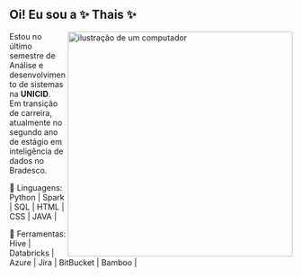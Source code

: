 ## Oi! Eu sou a ✨ Thais ✨

<!--
**Csiath/Csiath** is a ✨ _special_ ✨ repository because its `README.md` (this file) appears on your GitHub profile.

Here are some ideas to get you started:

- 🔭 I’m currently working on ...
- 🌱 I’m currently learning ...
- 👯 I’m looking to collaborate on ...
- 🤔 I’m looking for help with ...
- 💬 Ask me about ...
- 📫 How to reach me: ...
- 😄 Pronouns: ...
- ⚡ Fun fact: ...
-->

<img src="https://raw.githubusercontent.com/MicaelliMedeiros/micaellimedeiros/master/image/computer-illustration.png" alt="ilustração de um computador" min-width="400px" max-width="400px" width="400px" align="right">

<p align="left"> 
  Estou no último semestre de Análise e desenvolvimento de sistemas na <strong>UNICID</strong>.<br>
  Em transição de carreira, atualmente no segundo ano de estágio 
  em inteligência de dados no Bradesco. 
</p>

<p align="left">
  🦄 Linguagens: Python | Spark | SQL | HTML | CSS | JAVA |
</p>

<p align="left">
  💼 Ferramentas: Hive | Databricks | Azure | Jira | BitBucket | Bamboo |
</p>
